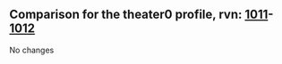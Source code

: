 ## Comparison for the theater0 profile, rvn: [1011](https://github.com/PRO100KatYT/FortniteProfileRevisions/tree/main/profiles/theater0/1011%20theater0.json)-[1012](https://github.com/PRO100KatYT/FortniteProfileRevisions/tree/main/profiles/theater0/1012%20theater0.json)

No changes
